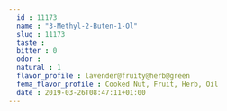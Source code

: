 ```yaml
---
  id : 11173
  name : "3-Methyl-2-Buten-1-Ol"
  slug : 11173
  taste : 
  bitter : 0
  odor : 
  natural : 1
  flavor_profile : lavender@fruity@herb@green
  fema_flavor_profile : Cooked Nut, Fruit, Herb, Oil
  date : 2019-03-26T08:47:11+01:00
---
```



